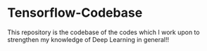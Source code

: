 # Tensorflow-Codebase
This repository is the codebase of the codes which I work upon to strengthen my knowledge of Deep Learning in general!!
